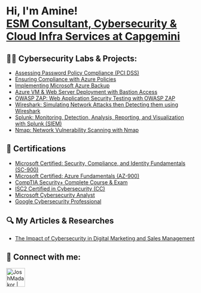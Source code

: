 <h1>Hi, I'm Amine! <br/><a  <a href="https://linkedin.com/in/gherabi/">ESM Consultant, Cybersecurity & Cloud Infra Services at Capgemini</a>

<h2>👨‍💻 Cybersecurity Labs & Projects:</h2>  

- [Assessing Password Policy Compliance (PCI DSS)](https://github.com/MohamedElAmineGherabi/Password-Policy-Compliance)
- [Ensuring Compliance with Azure Policies](https://github.com/MohamedElAmineGherabi/Ensuring-Compliance-with-Azure-Policies)
- [Implementing Microsoft Azure Backup](https://github.com/MohamedElAmineGherabi/Implementing-Microsoft-Azure-Backup)
- [Azure VM & Web Server Deployment with Bastion Access](https://github.com/MohamedElAmineGherabi/Azure-VM-Web-Server-Deployment-with-Bastion-Access)
- [OWASP ZAP: Web Application Security Testing with OWASP ZAP](https://github.com/MohamedElAmineGherabi/Web-Application-Security-Testing-with-OWASP-ZAP)
- [Wireshark: Simulating Network Attacks then Detecting them using Wireshark](https://github.com/MohamedElAmineGherabi/Simulating-Network-Attacks-then-Detecting-them-using-Wireshark)
- [Splunk: Monitoring, Detection, Analysis, Reporting, and Visualization with Splunk (SIEM)](https://github.com/MohamedElAmineGherabi/Monitoring-and-Detection-with-Splunk)
- [Nmap: Network Vulnerability Scanning with Nmap](https://github.com/MohamedElAmineGherabi/Network-Vulnerability-Scanning-with-Nmap)

<h2>📜 Certifications</h2>

- [Microsoft Certified: Security, Compliance, and Identity Fundamentals (SC-900)](https://learn.microsoft.com/api/credentials/share/en-us/MohamedElAmineGherabi-4608/406F8FE88E031FB3?sharingId=1C061686C5612A97)
- [Microsoft Certified: Azure Fundamentals (AZ-900)](https://learn.microsoft.com/en-us/users/mohamedelaminegherabi-4608/credentials/18496b9ce0c10f3f?ref=https%3A%2F%2Fwww.linkedin.com%2F)
- [CompTIA Security+ Complete Course & Exam](https://www.udemy.com/certificate/UC-64a0ce58-78a6-4bdf-9298-ee148e8b049e/)
- [ISC2 Certified in Cybersecurity (CC)](https://coursera.org/share/f442f48734990798e174395cdb6ce780)
- [Microsoft Cybersecurity Analyst](https://coursera.org/share/27329f3c44fced8fb45e1a76aacd5461)
- [Google Cybersecurity Professional](https://coursera.org/share/c0eebc3ed1c73018433d0530b88685d6)
  
<h2>🔍 My Articles & Researches</h2>

- [The Impact of Cybersecurity in Digital Marketing and Sales Management](https://github.com/MohamedElAmineGherabi/The-Impact-of-Cybersecurity-in-Digital-Marketing-and-Sales-Management)

<h2> 🤳 Connect with me:</h2>

[<img align="left" alt="JoshMadakor | LinkedIn" width="50px" src="https://i.imgur.com/8YmD4pm.png" />][linkedin]

[linkedin]: https://linkedin.com/in/gherabi

<!--
**joshmadakor1/joshmadakor1** is a ✨ _special_ ✨ repository because its `README.md` (this file) appears on your GitHub profile.

Here are some ideas to get you started:

- 🔭 I’m currently working on ...
- 🌱 I’m currently learning ...
- 👯 I’m looking to collaborate on ...
- 🤔 I’m looking for help with ...
- 💬 Ask me about ...
- 📫 How to reach me: ...
- 😄 Pronouns: ...
- ⚡ Fun fact: ...
-->
